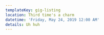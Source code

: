 ```yaml
---
templateKey: gig-listing
location: Third time's a charm
datetime: 'Friday, May 24, 2019 12:00 AM'
details: Uh huh
---
```


